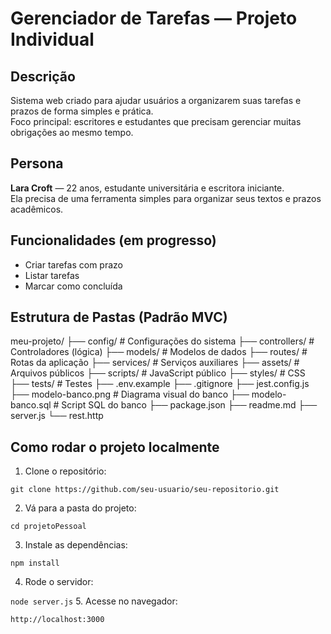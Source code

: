 # Gerenciador de Tarefas — Projeto Individual

## Descrição

Sistema web criado para ajudar usuários a organizarem suas tarefas e prazos de forma simples e prática.  
Foco principal: escritores e estudantes que precisam gerenciar muitas obrigações ao mesmo tempo.

## Persona

**Lara Croft** — 22 anos, estudante universitária e escritora iniciante.  
Ela precisa de uma ferramenta simples para organizar seus textos e prazos acadêmicos.

## Funcionalidades (em progresso)

- Criar tarefas com prazo
- Listar tarefas
- Marcar como concluída

## Estrutura de Pastas (Padrão MVC)
meu-projeto/
├── config/ # Configurações do sistema
├── controllers/ # Controladores (lógica)
├── models/ # Modelos de dados
├── routes/ # Rotas da aplicação
├── services/ # Serviços auxiliares
├── assets/ # Arquivos públicos
├── scripts/ # JavaScript público
├── styles/ # CSS
├── tests/ # Testes
├── .env.example
├── .gitignore
├── jest.config.js
├── modelo-banco.png # Diagrama visual do banco
├── modelo-banco.sql # Script SQL do banco
├── package.json
├── readme.md
├── server.js
└── rest.http

## Como rodar o projeto localmente

1. Clone o repositório:

```git clone https://github.com/seu-usuario/seu-repositorio.git```

2. Vá para a pasta do projeto:

```cd projetoPessoal```

3. Instale as dependências:

```npm install```

4. Rode o servidor:

```node server.js```
5. Acesse no navegador:

```http://localhost:3000```

